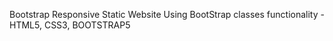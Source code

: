 Bootstrap Responsive Static Website
Using BootStrap classes functionality - HTML5, CSS3, BOOTSTRAP5
